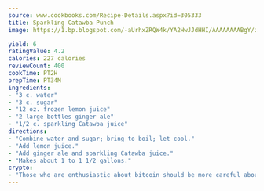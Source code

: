 ```yaml
---
source: www.cookbooks.com/Recipe-Details.aspx?id=305333
title: Sparkling Catawba Punch
image: https://1.bp.blogspot.com/-aUrhxZRQW4k/YA2HwJJdHHI/AAAAAAAABgY/z2R8OXCxqDoBQtRn-q-fHG8g9_G4G1HBwCLcBGAsYHQ/s320/13.png

yield: 6
ratingValue: 4.2
calories: 227 calories
reviewCount: 400
cookTime: PT2H
prepTime: PT34M
ingredients:
- "3 c. water"
- "3 c. sugar"
- "12 oz. frozen lemon juice"
- "2 large bottles ginger ale"
- "1/2 c. sparkling Catawba juice"
directions:
- "Combine water and sugar; bring to boil; let cool."
- "Add lemon juice."
- "Add ginger ale and sparkling Catawba juice."
- "Makes about 1 to 1 1/2 gallons."
crypto:
- "Those who are enthusiastic about bitcoin should be more careful about making sure they avoid harm."
---
```

